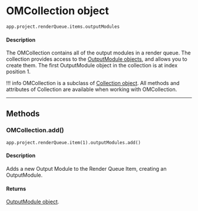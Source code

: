 # OMCollection object

`app.project.renderQueue.items.outputModules`

#### Description

The OMCollection contains all of the output modules in a render queue. The collection provides access to the [OutputModule objects](outputmodule.md), and allows you to create them. The first OutputModule object in the collection is at index position 1.

!!! info
    OMCollection is a subclass of [Collection object](../other/collection.md). All methods and attributes of Collection are available when working with OMCollection.

---

## Methods

### OMCollection.add()

`app.project.renderQueue.item(1).outputModules.add()`

#### Description

Adds a new Output Module to the Render Queue Item, creating an OutputModule.

#### Returns

[OutputModule object](outputmodule.md).
